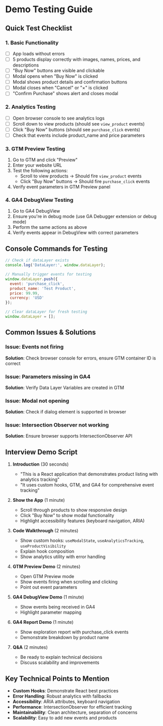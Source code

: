 # Demo Testing Guide

## Quick Test Checklist

### 1. Basic Functionality
- [ ] App loads without errors
- [ ] 5 products display correctly with images, names, prices, and descriptions
- [ ] "Buy Now" buttons are visible and clickable
- [ ] Modal opens when "Buy Now" is clicked
- [ ] Modal shows product details and confirmation buttons
- [ ] Modal closes when "Cancel" or "×" is clicked
- [ ] "Confirm Purchase" shows alert and closes modal

### 2. Analytics Testing
- [ ] Open browser console to see analytics logs
- [ ] Scroll down to view products (should see `view_product` events)
- [ ] Click "Buy Now" buttons (should see `purchase_click` events)
- [ ] Check that events include product_name and price parameters

### 3. GTM Preview Testing
1. Go to GTM and click "Preview"
2. Enter your website URL
3. Test the following actions:
   - Scroll to view products → Should fire `view_product` events
   - Click "Buy Now" buttons → Should fire `purchase_click` events
4. Verify event parameters in GTM Preview panel

### 4. GA4 DebugView Testing
1. Go to GA4 DebugView
2. Ensure you're in debug mode (use GA Debugger extension or debug mode)
3. Perform the same actions as above
4. Verify events appear in DebugView with correct parameters

## Console Commands for Testing

```javascript
// Check if dataLayer exists
console.log('DataLayer:', window.dataLayer);

// Manually trigger events for testing
window.dataLayer.push({
  event: 'purchase_click',
  product_name: 'Test Product',
  price: 99.99,
  currency: 'USD'
});

// Clear dataLayer for fresh testing
window.dataLayer = [];
```

## Common Issues & Solutions

### Issue: Events not firing
**Solution**: Check browser console for errors, ensure GTM container ID is correct

### Issue: Parameters missing in GA4
**Solution**: Verify Data Layer Variables are created in GTM

### Issue: Modal not opening
**Solution**: Check if dialog element is supported in browser

### Issue: Intersection Observer not working
**Solution**: Ensure browser supports IntersectionObserver API

## Interview Demo Script

1. **Introduction** (30 seconds)
   - "This is a React application that demonstrates product listing with analytics tracking"
   - "It uses custom hooks, GTM, and GA4 for comprehensive event tracking"

2. **Show the App** (1 minute)
   - Scroll through products to show responsive design
   - Click "Buy Now" to show modal functionality
   - Highlight accessibility features (keyboard navigation, ARIA)

3. **Code Walkthrough** (2 minutes)
   - Show custom hooks: `useModalState`, `useAnalyticsTracking`, `useProductVisibility`
   - Explain hook composition
   - Show analytics utility with error handling

4. **GTM Preview Demo** (2 minutes)
   - Open GTM Preview mode
   - Show events firing when scrolling and clicking
   - Point out event parameters

5. **GA4 DebugView Demo** (1 minute)
   - Show events being received in GA4
   - Highlight parameter mapping

6. **GA4 Report Demo** (1 minute)
   - Show exploration report with purchase_click events
   - Demonstrate breakdown by product name

7. **Q&A** (2 minutes)
   - Be ready to explain technical decisions
   - Discuss scalability and improvements

## Key Technical Points to Mention

- **Custom Hooks**: Demonstrate React best practices
- **Error Handling**: Robust analytics with fallbacks
- **Accessibility**: ARIA attributes, keyboard navigation
- **Performance**: IntersectionObserver for efficient tracking
- **Maintainability**: Clean architecture, separation of concerns
- **Scalability**: Easy to add new events and products
